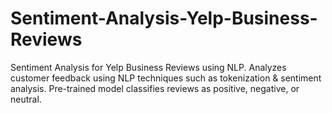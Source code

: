# Sentiment-Analysis-Yelp-Business-Reviews
Sentiment Analysis for Yelp Business Reviews using NLP. Analyzes customer feedback using NLP techniques such as tokenization &amp; sentiment analysis. Pre-trained model classifies reviews as positive, negative, or neutral.
